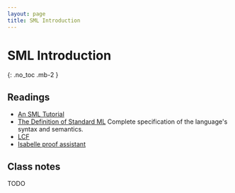 ```yaml
---
layout: page
title: SML Introduction
---
```


# SML Introduction
{: .no_toc .mb-2 }

## Readings

- [An SML Tutorial](http://homepages.inf.ed.ac.uk/stg/NOTES/)
- [The Definition of Standard ML](https://smlfamily.github.io/sml97-defn.pdf)
  Complete specification of the language's syntax and semantics.
- [LCF](https://en.wikipedia.org/wiki/Logic_for_Computable_Functions)
- [Isabelle proof assistant](https://isabelle.in.tum.de/)

## Class notes

TODO
